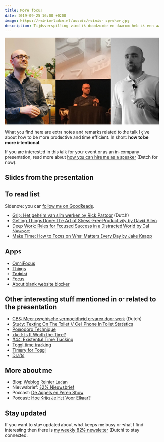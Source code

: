 ```yaml
---
title: More focus
date: 2019-09-25 16:00 +0200
image: https://reinierladan.nl/assets/reinier-spreker.jpg
description: Tijdsverspilling vind ik doodzonde en daarom heb ik een aantal methodes om dit in mijn eigen leven te verminderen. Zo ook tijdens mijn interne bedrijfspresentatie bij Apenkooi Events op 26 september 2019.
---
```


![Reinier Ladan giving presentations](/assets/reinier-spreker.jpg)

What you find here are extra notes and remarks related to the talk I give about how to be more productive and time efficient. In short: **how to be more intentional**.

If you are interested in this talk for your event or as an in-company presentation, read more about [how you can hire me as a speaker](/spreker/) (Dutch for now).

## Slides from the presentation

<script async class="speakerdeck-embed" data-id="5a346c3b4d784b15ae72dd698e89ca8b" data-ratio="1.77777777777778" src="//speakerdeck.com/assets/embed.js"></script>

## To read list

Sidenote: you can [follow me on GoodReads](https://www.goodreads.com/user/show/22724505-reinier-ladan).

- [Grip: Het geheim van slim werken by Rick Pastoor](https://www.goodreads.com/book/show/41183951-grip?from_search=true) (Dutch)
- [Getting Things Done: The Art of Stress-Free Productivity by David Allen](https://www.goodreads.com/book/show/1633.Getting_Things_Done?from_search=true)
- [Deep Work: Rules for Focused Success in a Distracted World by Cal Newport](https://www.goodreads.com/book/show/25744928-deep-work?from_search=true)
- [Make Time: How to Focus on What Matters Every Day by Jake Knapp](https://www.goodreads.com/book/show/37880811-make-time?from_search=true)

## Apps

- [OmniFocus](https://www.omnigroup.com/omnifocus)
- [Things](https://culturedcode.com/things/)
- [Todoist](https://todoist.com)
- [Focus](https://heyfocus.com)
- [About:blank website blocker](https://itunes.apple.com/us/app/about-blank/id1239181721?mt=8)

## Other interesting stuff mentioned in or related to the presentation

- [CBS: Meer psychische vermoeidheid ervaren door werk](https://www.cbs.nl/nl-nl/nieuws/2018/46/meer-psychische-vermoeidheid-ervaren-door-werk) (Dutch)
- [Study: Texting On The Toilet // Cell Phone In Toilet Statistics](https://www.bankmycell.com/blog/cell-phone-usage-in-toilet-survey)
- [Pomodoro Technique](https://en.wikipedia.org/wiki/Pomodoro_Technique)
- [xkcd: Is It Worth the Time?](https://xkcd.com/1205/)
- [#44: Existential Time Tracking](https://www.relay.fm/cortex/44)
- [Toggl time tracking](https://toggl.com)
- [Timery for Toggl](https://www.macstories.net/stories/timery-for-toggl-the-macstories-review/)
- [Drafts](https://getdrafts.com)

## More about me

- Blog: [Weblog Reinier Ladan](https://reinierladan.nl/blog/)
- Nieuwsbrief: [82% Nieuwsbrief](https://82procent.nl)
- Podcast: [De Appels en Peren Show](https://appelsenperenshow.nl)
- Podcast: [Hoe Krijg Je Het Voor Elkaar?](https://hoekrijgjehetvoorelkaar.nl)

## Stay updated

If you want to stay updated about what keeps me busy or what I find interesting then there is [my weekly 82% newsletter](/82procent) (Dutch) to stay connected.

